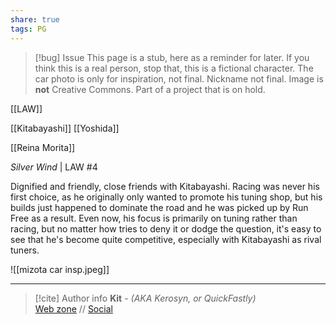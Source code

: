 ```yaml
---
share: true
tags: PG
---
```

> [!bug] Issue
> This page is a stub, here as a reminder for later. If you think this is a real person, stop that, this is a fictional character. The car photo is only for inspiration, not final. Nickname not final. Image is **not** Creative Commons. Part of a project that is on hold.

[[LAW]]

[[Kitabayashi]]
[[Yoshida]]

[[Reina Morita]]

*Silver Wind* | LAW #4

Dignified and friendly, close friends with Kitabayashi. Racing was never his first choice, as he originally only wanted to promote his tuning shop, but his builds just happened to dominate the road and he was picked up by Run Free as a result. Even now, his focus is primarily on tuning rather than racing, but no matter how tries to deny it or dodge the question, it's easy to see that he's become quite competitive, especially with Kitabayashi as rival tuners.

![[mizota car insp.jpeg]]

-----
> [!cite] Author info
> **Kit** - *(AKA Kerosyn, or QuickFastly)*\
> [Web zone](https://kerosyn.link) // [Social](https://a.tripulse.link/@kit)